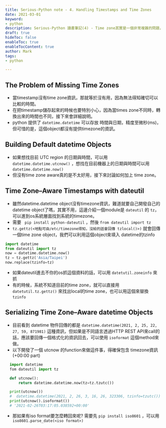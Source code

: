 ```yaml
---
title: Serious-Python note - 4. Handling Timestamps and Time Zones
date: 2021-03-01
keyword:
- python
description: Serious-Python 讀書筆記(4) - Time zone其實是一個非常複雜的問題，不單單只是UTC +- 12 hours而已呀，這章就來好好探討這個問題。
draft: true
hideToc: false
enableToc: true
enableTocContent: true
author: Mark
tags:
- python

---
```


## The Problem of Missing Time Zones
- 當timestamp沒有time zone資訊，那就等於沒有用，因為無法得知確切可以比較的時間。
- 在把timestamp儲存起來的時候也要特別小心，因為當times zone不同時，轉換出來的時間也不同，接下來會詳細說明。
- python 提供了 `datetime.datetime` 可以存放 時間與日期，精度至微秒(ms)，但可惜的是，這個object都沒有提供timezone的資訊。

## Building Default datetime Objects
- 如果想找目前 UTC region 的日期與時間，可以用 ` datetime.datetime.utcnow()` ，想找在目前機器上的日期與時間可以用 `datetime.datetime.now()`
- 但沒有time zone aware真的是不太好用，接下來討論如何加上 time zone。

## Time Zone–Aware Timestamps with dateutil
- 雖然datetime.datetime object沒有timezone資訊，難道就要自己開發自己的datetime object了嗎，其實不用，這邊介紹一個module是 `dateutil` 的 `tz`，可以進到os系統層面找到系統的timezone。
- 需要 ` pip install python-dateutil` ，然後 `from dateutil import tz`
- `tz.gettz(<地點可由/etc/timezone得知，沒給的話會回傳 tzlocal()>)` 就會回傳一個time zone object，我們可以利用這個object來填入 datetime的tzinfo

```python
import datetime
from dateutil import tz
now = datetime.datetime.now()
tz = tz.gettz('Asia/Taipei')
now.replace(tzinfo=tz)
```
- 如果dateutil進去不你的os抓這個資料的話，可以用 `datetutil.zoneinfo` 來抓
- 有的時候，系統不知道目前的time zone，就可以直接用 `datetutil.tz.gettz()` 來找出local的time zone，也可以用這個來替換 `tzinfo`

## Serializing Time Zone–Aware datetime Objects
- 目前看到 datetime 物件回傳的都是 `datetime.datetime(2021, 2, 25, 22, 27, 59, 871981)` 這種資訊，但如果是不同語言透過HTTP REST API來call的話，應該要回傳一個格式化的資訊回去，可以使用 `isoformat` 這個method來做。
- 以下開發了一個 utcnow 的function來做這件事，得確保包含 timezone資訊(+00:00 part)
```python
  import datetime
  fom dateutil import tz

  def utcnow():
      return datetime.datetime.now(tz=tz.tzutc())

  print(utcnow())
  #  datetime.datetime(2021, 2, 26, 3, 16, 26, 323306, tzinfo=tzutc())
  print(utcnow().isoformat())
  # '2021-02-26T03:17:05.038592+00:00'
```
- 那如果有iso format要怎麼轉回來呢? 需要先  `pip install iso8601` ，可以用  ` iso8601.parse_date(<iso format>)`

